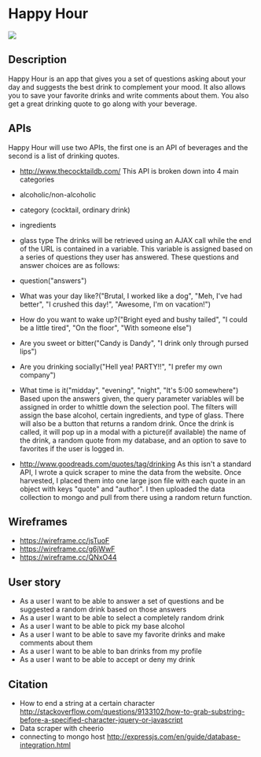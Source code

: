 # Happy Hour
![](https://i.imgflip.com/o0h6q.jpg)

## Description
Happy Hour is an app that gives you a set of questions asking about your day and suggests the best drink to complement your mood. It also allows you to save your favorite drinks and write comments about them. You also get a great drinking quote to go along with your beverage.

## APIs
Happy Hour will use two APIs, the first one is an API of beverages and the second is a list of drinking quotes.
* http://www.thecocktaildb.com/
This API is broken down into 4 main categories
* alcoholic/non-alcoholic
* category (cocktail, ordinary drink)
* ingredients
* glass type
The drinks will be retrieved using an AJAX call while the end of the URL is contained in a variable. This variable is assigned based on a series of questions they user has answered. These questions and answer choices are as follows:
* question("answers")
* What was your day like?("Brutal, I worked like a dog", "Meh, I've had better", "I crushed this day!", "Awesome, I'm on vacation!")
* How do you want to wake up?("Bright eyed and bushy tailed", "I could be a little tired", "On the floor", "With someone else")
* Are you sweet or bitter("Candy is Dandy", "I drink only through pursed lips")
* Are you drinking socially("Hell yea! PARTY!!", "I prefer my own company")
* What time is it("midday", "evening", "night", "It's 5:00 somewhere") 
Based upon the answers given, the query parameter variables will be assigned in order to whittle down the selection pool. The filters will assign the base alcohol, certain ingredients, and type of glass. There will also be a button that returns a random drink. Once the drink is called, it will pop up in a modal with a picture(if available) the name of the drink, a random quote from my database, and an option to save to favorites if the user is logged in. 

* http://www.goodreads.com/quotes/tag/drinking
As this isn't a standard API, I wrote a quick scraper to mine the data from the website. Once harvested, I placed them into one large json file with each quote in an object with keys "quote" and "author". I then uploaded the data collection to mongo and pull from there using a random return function. 

## Wireframes
- https://wireframe.cc/jsTuoF
- https://wireframe.cc/g6jWwF
- https://wireframe.cc/QNxO44

## User story

- As a user I want to be able to answer a set of questions and be suggested a random drink based on those answers
- As a user I want to be able to select a completely random drink
- As a user I want to be able to pick my base alcohol
- As a user I want to be able to save my favorite drinks and make comments about them
- As a user I want to be able to ban drinks from my profile
- As a user I want to  be able to accept or deny my drink 

## Citation
- How to end a string at a certain character http://stackoverflow.com/questions/9133102/how-to-grab-substring-before-a-specified-character-jquery-or-javascript
- Data scraper with cheerio
- connecting to mongo host http://expressjs.com/en/guide/database-integration.html
